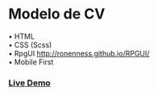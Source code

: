 # Modelo de CV

• HTML  
• CSS (Scss)  
• RpgUI http://ronenness.github.io/RPGUI/  
• Mobile First

### [Live Demo]()
